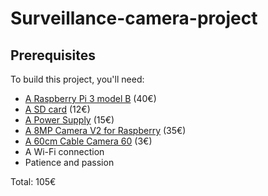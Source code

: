 # Surveillance-camera-project

## Prerequisites
To build this project, you'll need:
* [A Raspberry Pi 3 model B](https://www.adafruit.com/product/3055) (40€)
* [A SD card](http://boutique.semageek.com/fr/773-micro-sd-16-gb-avec-adaptater-sd-et-os-noobs.html) (12€)
* [A Power Supply](http://boutique.semageek.com/fr/723-alimentation-raspberry-pi3-5v-25a-micro-usb.html) (15€)
* [A 8MP Camera V2 for Raspberry](http://boutique.semageek.com/fr/781-module-camera-8mp-v2-pour-raspberry-pi.html) (35€)
* [A 60cm Cable Camera 60](http://boutique.semageek.com/fr/365-cable-flex-610mm-pour-camera-raspberry-pi.html) (3€)
* A Wi-Fi connection
* Patience and passion
 
Total: 105€


